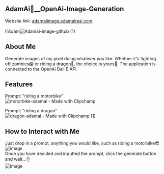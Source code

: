 ## AdamAi🤖__OpenAi-Image-Generation
Website link: [adamaiimage.adamalrasi.com](https://adamaiimage.adamalrasi.com/) <br> <br>
![Adam![Adamai-image-github (1)](https://github.com/adamalrasi/AdamAi__OpenAi-Image-Generator/assets/147779056/1d3b8bac-4c7c-45c1-bbda-6ac04c667edd)

## About Me
Generate images of my pixel doing whatever you like. Whether it's fighting off zombies😱 or riding a dragon🐉, the choice is yours🙌. The application is connected to the OpenAi Dall E API.

## Features
Prompt: "riding a motorbike"<br>
![motorbike-adamai - Made with Clipchamp](https://github.com/adamalrasi/AdamAi__OpenAi-Image-Generator/assets/147779056/c7e795c6-6f79-4197-81ca-12e11da4d031)

Prompt: "riding a dragon"<br>
![dragon-adamai - Made with Clipchamp (1)](https://github.com/adamalrasi/AdamAi__OpenAi-Image-Generator/assets/147779056/0b038b01-33e1-4052-a2da-de77eac19de7)



## How to Interact with Me
Just drop in a prompt, anything you would like, such as riding a motorbike😎 <br>
![image](https://github.com/adamalrasi/AdamAi__OpenAi-Image-Generator/assets/147779056/85852130-e70a-4f4d-898f-3304b55a1cf2) <br>
Once you have decided and inputted the prompt, click the generate button and wait...👌 <br>
![image](https://github.com/adamalrasi/AdamAi__OpenAi-Image-Generator/assets/147779056/3561e245-b854-4e9c-a990-c9ebd8a04946)

